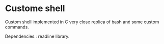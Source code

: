# Custome shell

Custom shell implemented in C very close replica of bash and some custom commands.

Dependencies : readline library. 
